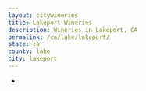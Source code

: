 ```yaml
---
layout: citywineries
title: Lakeport Wineries
description: Wineries in Lakeport, CA
permalink: /ca/lake/lakeport/
state: ca
county: lake
city: lakeport
---
```

-
